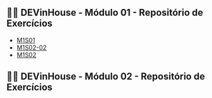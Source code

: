 ## 👨‍💻 DEVinHouse - Módulo 01 - Repositório de Exercícios

<ul>
    <li><a href="https://github.com/lucaslucindo/DEVinHouse_Exercicios/tree/main/Modulo_01/M1S01" target="_blank">M1S01</a></li>
    <li><a href="https://github.com/lucaslucindo/DEVinHouse_Exercicios/tree/main/Modulo_01/M1S02-02" target="_blank">M1S02-02</a></li>
    <li><a href="https://github.com/lucaslucindo/DEVinHouse_Exercicios/tree/main/Modulo-_01/M1S02" target="_blank">M1S02</a></li>
</ul>

## 👨‍💻 DEVinHouse - Módulo 02 - Repositório de Exercícios
